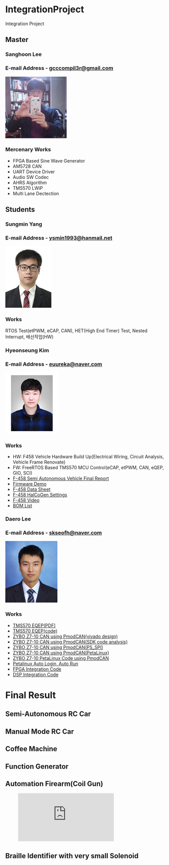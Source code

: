 # IntegrationProject
Integration Project

## Master
### Sanghoon Lee
### E-mail Address - gcccompil3r@gmail.com

![sanghoon](./member/sanghoon.png)

### Mercenary Works

- FPGA Based Sine Wave Generator
- AM5728 CAN
- UART Device Driver
- Audio SW Codec
- AHRS Algorithm
- TMS570 LWiP
- Multi Lane Dectection  

## Students  
### Sungmin Yang  
### E-mail Address - ysmin1993@hanmail.net  

![sungmin](./member/sungmin_yang.png)

### Works

RTOS Test(etPWM, eCAP, CAN), HET(High End Timer) Test, Nested Interrupt, 배선작업(HW)  

### Hyeonseung Kim  
### E-mail Address - euureka@naver.com  

![hyeonseung](./member/hyeonseung_kim.png)

### Works

- HW: F458 Vehicle Hardware Build Up(Electrical Wiring, Circuit Analysis, Vehicle Frame Renovate)
- FW: FreeRTOS Based TMS570 MCU Control(eCAP, etPWM, CAN, eQEP, GIO, SCI)
- [F-458 Semi Autonomous Vehicle Final Report](https://github.com/KimHS87/IntegrationProject/blob/master/F458/mcu/F458_Firmware_BuildUp/F458_final.pdf)
- [Firmware Demo](https://github.com/KimHS87/IntegrationProject/tree/master/F458/mcu/F458_Firmware_BuildUp)
- [F-458 Data Sheet](https://github.com/KimHS87/IntegrationProject/tree/master/F458/mcu/F458_DATASHEET)
- [F-458 HalCoGen Settings](https://github.com/KimHS87/IntegrationProject/blob/master/F458/mcu/F458_Firmware_BuildUp/TMDX570LC43HDK_HALCOGEN%20setting.pdf)
- [F-458 Video](https://github.com/KimHS87/IntegrationProject/blob/master/F458/mcu/%EC%8B%9C%EC%97%B0%EC%98%81%EC%83%81/F458_%C3%80%C3%9A%C3%80%C2%B2%C3%81%C3%96%C3%87%C3%A0.mp4)
- [BOM List](https://github.com/KimHS87/IntegrationProject/tree/master/F458/mcu/F458_BOM)

### Daero Lee  
### E-mail Address - skseofh@naver.com 

![daero](./member/daero_lee.png)

### Works

- [TMS570 EQEP(PDF)](https://github.com/koittintegration3/IntegrationProject/blob/master/F458/mcu/doc/eQEP.pdf)
- [TMS570 EQEP(code)](https://github.com/koittintegration3/IntegrationProject/tree/master/F458/mcu/eQEP_test)
- [ZYBO Z7-10 CAN using PmodCAN(vivado design)](https://github.com/koittintegration3/IntegrationProject/blob/master/F458/fpga/Doc/fpga_PmodCAN(vivado).pdf)  
- [ZYBO Z7-10 CAN using PmodCAN(SDK code analysis)](https://github.com/koittintegration3/IntegrationProject/blob/master/F458/fpga/Doc/fpga_PmodCAN(SDK).pdf)  
- [ZYBO Z7-10 CAN using PmodCAN(PS_SPI)](https://github.com/koittintegration3/IntegrationProject/blob/master/F458/fpga/Doc/fpga_PmodCAN(PS_SPI).pdf)  
- [ZYBO Z7-10 CAN using PmodCAN(PetaLinux)](https://github.com/koittintegration3/IntegrationProject/blob/master/F458/fpga/Doc/fpga_PmodCAN(petalinux).pdf)  
- [ZYBO Z7-10 PetaLinux Code using PmodCAN](https://github.com/koittintegration3/IntegrationProject/tree/master/F458/fpga/vivado_project/ps_spi)  
- [Petalinux Auto Login, Auto Run](https://github.com/koittintegration3/IntegrationProject/blob/master/F458/fpga/Doc/petalinux_autosetting.pdf)  
- [FPGA Integration Code](https://github.com/koittintegration3/IntegrationProject/tree/master/F458/fpga/vivado_project/ps-spi-i2c)  
- [DSP Integration Code](https://github.com/koittintegration3/IntegrationProject/tree/master/F458/dsp/dsp_integration)  



# Final Result

## Semi-Autonomous RC Car

## Manual Mode RC Car

## Coffee Machine

## Function Generator

## Automation Firearm(Coil Gun)

<figure class="video_container">
  <iframe src="https://www.youtube.com/embed/EWnDoego784" frameborder="0" allowfullscreen="true"> </iframe>
</figure>

## Braille Identifier with very small Solenoid
